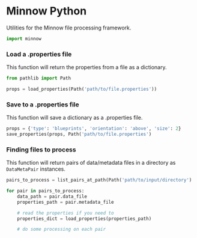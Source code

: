 # Minnow Python

Utilities for the Minnow file processing framework.

```python
import minnow
```

### Load a .properties file

This function will return the properties from a file as a dictionary.

```python
from pathlib import Path

props = load_properties(Path('path/to/file.properties'))
```

### Save to a .properties file

This function will save a dictionary as a .properties file.

```python
props = {'type': 'blueprints', 'orientation': 'above', 'size': 2}
save_properties(props, Path('path/to/file.properties')
```

### Finding files to process

This function will return pairs of data/metadata files in a directory as `DataMetaPair` instances.

```python
pairs_to_process = list_pairs_at_path(Path('path/to/input/directory')

for pair in pairs_to_process:
    data_path = pair.data_file
    properties_path = pair.metadata_file

    # read the properties if you need to
    properties_dict = load_properties(properties_path)

    # do some processing on each pair
```
